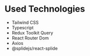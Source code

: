 # Used Technologies
- Tailwind CSS 
- Typescript 
- Redux Toolkit Query 
- React Router Dom 
- Axios 
- @splidejs/react-splide

